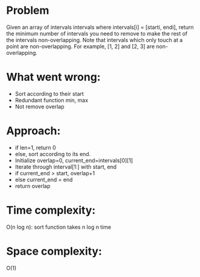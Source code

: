 # Problem
Given an array of intervals intervals where intervals[i] = [starti, endi], return the minimum number of intervals you need to remove to make the rest of the intervals non-overlapping.
Note that intervals which only touch at a point are non-overlapping. For example, [1, 2] and [2, 3] are non-overlapping.

# What went wrong:
- Sort according to their start
- Redundant function min, max
- Not remove overlap

# Approach:
- if len=1, return 0
- else, sort according to its end. 
- Initialize overlap=0, current_end=intervals[0][1]
- Iterate through interval[1:] with start, end
- if current_end > start, overlap+1
- else current_end = end
- return overlap

# Time complexity:
O(n log n): sort function takes n log n time

# Space complexity:
O(1)